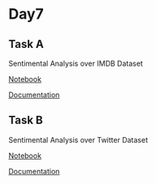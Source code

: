 # Day7

## Task A

Sentimental Analysis over IMDB Dataset

[Notebook](Day7_IMDB_Sentimental_Analysis_Using_TPU_.ipynb)

[Documentation](TaskA.md)

## Task B

Sentimental Analysis over Twitter Dataset

[Notebook]()

[Documentation]()
